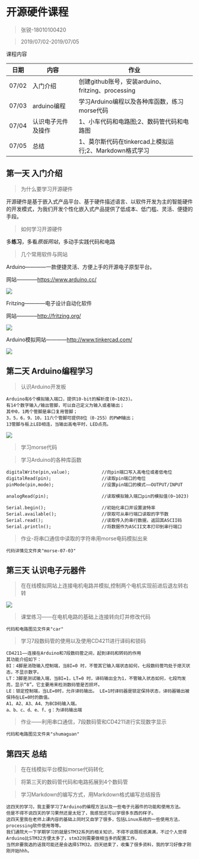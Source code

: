 # 开源硬件课程

> 张锐-18010100420

> 2019/07/02-2019/07/05

课程内容

日期|内容|作业
---|---|---
07/02|入门介绍|创建github账号，安装arduino、fritzing、processing
07/03|arduino编程|学习Arduino编程以及各种库函数，练习morse代码
07/04|认识电子元件及操作|1、小车代码和电路图;2、数码管代码和电路图
07/05|总结|1、莫尔斯代码在tinkercad上模拟运行;2、Markdown格式学习

## 第一天 入门介绍

> 为什么要学习开源硬件

开源硬件是基于嵌入式产品平台、基于硬件描述语言、以软件开发为主的智能硬件的开发模式，为我们开发个性化嵌入式产品提供了低成本、低门槛、灵活、便捷的手段。

> 如何学习开源硬件

多**练习**，多看*原版网站*，多动手实践代码和电路

> 几个常用软件与网站

Arduino————一款便捷灵活、方便上手的开源电子原型平台。

网站————https://www.arduino.cc/

![](img/Arduino.png)

Fritzing————电子设计自动化软件

网站————http://fritzing.org/

![](img/Fritzing.png)

Arduino模拟网站————http://www.tinkercad.com/

![](img/TinkerCAD.png)

## 第二天  Arduino编程学习

> 认识Arduino开发板

    Arduino有6个模拟输入端口，提供10-bit的解析度(0~1023)。
    有14个数字输入/输出管脚，可以自己定义为输入或者输出；
    其中0，1两个管脚是串口复用管脚；
    3，5，6，9，10，11六个管脚可提供8位（0-255）的PWM输出；
    13管脚与板上LED相连，当输出高电平时，LED点亮。

![](img/arduino-uno.png)


> 学习morse代码
    
> 学习Arduino的各种库函数

    digitalWrite(pin,value);            //向pin端口写入高电位或者低电位
    digitalRead(pin);                   //读取pin端口的电位
    pinMode(pin,mode);                  //设置pin端口的模式——OUTPUT/INPUT

    analogRead(pin);                    //读取模拟输入端口pin的模拟值(0~1023)

    Serial.begin();                     //初始化串口并设置波特率
    Serial.available();                 //获取可从串行端口读取的字节数
    Serial.read();                      //读取传入的串行数据，返回其ASCII码
    Serial.println();                   //将数据作为ASCII文本打印到串行端口

> 作业-将串口通信中读取的字符串用morse电码模拟出来
    
    代码详情见文件夹"morse-07-03"

## 第三天 认识电子元器件

> 在在线模拟网站上连接电机电路并模拟,控制两个电机实现前进后退左转右转

![](img/dianji.png)


> 课堂练习——在电机电路的基础上连接转向灯并修改代码

    代码和电路图见文件夹"car"

> 学习7段数码管的使用以及使用CD4211进行译码和锁码

    CD4211——连接在Arduino和7段数码管之间，起到译码和转码的作用
    其功能介绍如下： 
    BI：4脚是消隐输入控制端，当BI=0 时，不管其它输入端状态如何，七段数码管均处于熄灭状态，不显示数字。
    LT：3脚是测试输入端，当BI=1，LT=0 时，译码输出全为1，不管输入状态如何，七段均发亮，显示“8”。它主要用来检测数码管是否损坏。 
    LE：锁定控制端，当LE=0时，允许译码输出。 LE=1时译码器是锁定保持状态，译码器输出被保持在LE=0时的数值。
    A1、A2、A3、A4、为BCD码输入端。 
    a、b、c、d、e、f、g：为译码输出端

> 作业——利用串口通信，7段数码管和CD4211进行实现数字显示

    代码和电路图见文件夹"shumaguan"

## 第四天 总结

> 在在线模拟平台模拟morse代码转化

> 将第三天的数码管代码和电路拓展到4个数码管

> 学习Markdown的编写方式，用Markdown格式编写总结报告

    这四天的学习，我主要学习了Arduino的编程方法以及一些电子元器件的功能和使用方法。
    但是不得不说四天的学习果然还是太短了，我感觉还可以学很多东西的样子。
    这四天里我在老师上课内容的基础上同时又自学了很多，包括Linux系统的一些使用方法，processing软件使用等等。
    我们通院大一下学期学习的就是STM32系列的相关知识，不得不说既视感满满，不过个人觉得Arduino比STM32方便太多了，stm32则需要做相当多的配置工作，
    当然非要我选的话我可能还是会选择STM32。四天结束了，收集了很多资料，我的学习好像才刚刚开始hhh。





